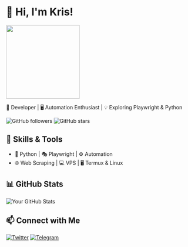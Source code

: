 # 👋 Hi, I'm Kris!
<img src="https://raw.githubusercontent.com/yourusername/yourusername/main/wave.gif" width="200px">

🚀 Developer | 🖥️ Automation Enthusiast | 💡 Exploring Playwright & Python

![GitHub followers](https://img.shields.io/github/followers/krisubakti?style=social)
![GitHub stars](https://img.shields.io/github/stars/krisubakti?style=social)

## 🔧 Skills & Tools
- 🐍 Python | 🎭 Playwright | ⚙️ Automation
- 🌐 Web Scraping | 💻 VPS | 🖥️ Termux & Linux

## 📊 GitHub Stats
![Your GitHub Stats](https://github-readme-stats.vercel.app/api?username=krisubakti&show_icons=true&theme=dark)

## 📫 Connect with Me
[![Twitter](https://img.shields.io/badge/Twitter-%231DA1F2.svg?style=for-the-badge&logo=twitter&logoColor=white)](https://twitter.com/mas_krisz)
[![Telegram](https://img.shields.io/badge/Telegram-%232CA5E0.svg?style=for-the-badge&logo=telegram&logoColor=white)](https://t.me/krisubakti)
